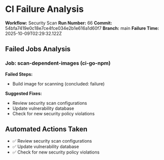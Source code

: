 # CI Failure Analysis

**Workflow:** Security Scan
**Run Number:** 66
**Commit:** 54bfa7419e0c18e7ce4fce034e2b1e616a1d60f7
**Branch:** main
**Failure Time:** 2025-10-09T02:29:32.122Z

## Failed Jobs Analysis

### Job: scan-dependent-images (ci-go-npm)
**Failed Steps:**
- Build image for scanning (concluded: failure)

**Suggested Fixes:**
- Review security scan configurations
- Update vulnerability database
- Check for new security policy violations

## Automated Actions Taken
- ✅ Review security scan configurations
- ✅ Update vulnerability database
- ✅ Check for new security policy violations
